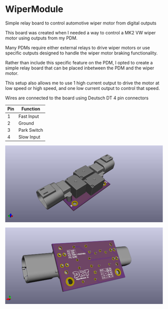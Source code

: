 # WiperModule
Simple relay board to control automotive wiper motor from digital outputs

This board was created when I needed a way to control a MK2 VW wiper motor using outputs from my PDM.

Many PDMs require either external relays to drive wiper motors or use specific outputs designed to handle the wiper motor braking functionality.

Rather than include this specific feature on the PDM, I opted to create a simple relay board that can be placed inbetween the PDM and the wiper motor.

This setup also allows me to use 1 high current output to drive the motor at low speed or high speed, and one low current output to control that speed.

Wires are connected to the board using Deutsch DT 4 pin connectors 


 Pin | Function
 ----| --------- 
 1   | Fast Input
 2   | Ground
 3   | Park Switch
 4   | Slow Input

 ![Top](/Renders/WiperModuleTop.jpg)

 ![Bottom](/Renders/WiperModuleBottom.jpg)